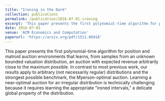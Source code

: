 ```yaml
---
title: "Ironing in the Dark"
collection: publications
permalink: /publication/2016-07-01-ironing
excerpt: 'This paper presents the first polynomial-time algorithm for position and matroid auction environments that learns, from samples from an unknown bounded valuation distribution, an auction with expected revenue arbitrarily close to the maximum possible.'
date: 2016-07-01
venue: 'ACM Economics and Computation'
paperurl: 'https://arxiv.org/pdf/1511.06918'
---
```


This paper presents the first polynomial-time algorithm for position and matroid auction environments that learns, from samples from an unknown bounded valuation distribution, an auction with expected revenue arbitrarily close to the maximum possible. In contrast to most previous work, our results apply to arbitrary (not necessarily regular) distributions and the strongest possible benchmark, the Myerson-optimal auction. Learning a near-optimal auction for an irregular distribution is technically challenging because it requires learning the appropriate "ironed intervals," a delicate global property of the distribution.
